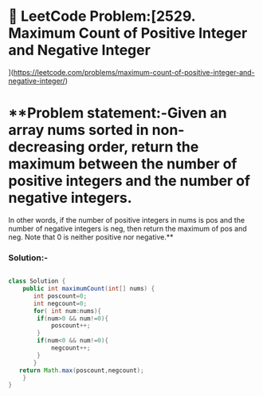 # 📌 LeetCode Problem:[2529. Maximum Count of Positive Integer and Negative Integer


](https://leetcode.com/problems/maximum-count-of-positive-integer-and-negative-integer/)

# **Problem statement:-Given an array nums sorted in non-decreasing order, return the maximum between the number of positive integers and the number of negative integers.

In other words, if the number of positive integers in nums is pos and the number of negative integers is neg, then return the maximum of pos and neg.
Note that 0 is neither positive nor negative.**





### Solution:-

``` java

class Solution {
    public int maximumCount(int[] nums) {
       int poscount=0;
       int negcount=0;
       for( int num:nums){
        if(num>0 && num!=0){
            poscount++;
        }
        if(num<0 && num!=0){
            negcount++;
        }
       } 
   return Math.max(poscount,negcount);
    }
}
